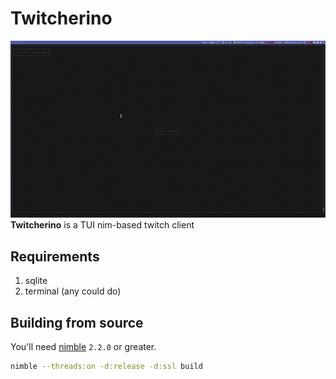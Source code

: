# Twitcherino
![](https://raw.githubusercontent.com/DigitalRedPanda/twitcherino/refs/heads/master/images/demo.gif)
**Twitcherino** is a TUI nim-based twitch client 

## Requirements
1. sqlite
2. terminal (any could do)

## Building from source
You'll need [nimble](https://nim-lang.org/) ``2.2.0`` or greater. 
```bash
nimble --threads:on -d:release -d:ssl build
```


